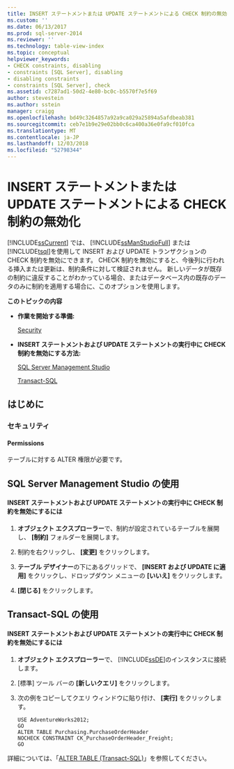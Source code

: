 ```yaml
---
title: INSERT ステートメントまたは UPDATE ステートメントによる CHECK 制約の無効化 | Microsoft Docs
ms.custom: ''
ms.date: 06/13/2017
ms.prod: sql-server-2014
ms.reviewer: ''
ms.technology: table-view-index
ms.topic: conceptual
helpviewer_keywords:
- CHECK constraints, disabling
- constraints [SQL Server], disabling
- disabling constraints
- constraints [SQL Server], check
ms.assetid: c7287ad1-50d2-4e80-bc0c-b5570f7e5f69
author: stevestein
ms.author: sstein
manager: craigg
ms.openlocfilehash: bd49c3264857a92a9ca029a25894a5afdbeab381
ms.sourcegitcommit: ceb7e1b9e29e02bb0c6ca400a36e0fa9cf010fca
ms.translationtype: MT
ms.contentlocale: ja-JP
ms.lasthandoff: 12/03/2018
ms.locfileid: "52798344"
---
```

# <a name="disable-check-constraints-with-insert-and-update-statements"></a>INSERT ステートメントまたは UPDATE ステートメントによる CHECK 制約の無効化
  [!INCLUDE[ssCurrent](../../includes/sscurrent-md.md)] では、 [!INCLUDE[ssManStudioFull](../../includes/ssmanstudiofull-md.md)] または [!INCLUDE[tsql](../../includes/tsql-md.md)]を使用して INSERT および UPDATE トランザクションの CHECK 制約を無効にできます。 CHECK 制約を無効にすると、今後列に行われる挿入または更新は、制約条件に対して検証されません。 新しいデータが既存の制約に違反することがわかっている場合、またはデータベース内の既存のデータのみに制約を適用する場合に、このオプションを使用します。  
  
 **このトピックの内容**  
  
-   **作業を開始する準備:**  
  
     [Security](#Security)  
  
-   **INSERT ステートメントおよび UPDATE ステートメントの実行中に CHECK 制約を無効にする方法:**  
  
     [SQL Server Management Studio](#SSMSProcedure)  
  
     [Transact-SQL](#TsqlProcedure)  
  
##  <a name="BeforeYouBegin"></a> はじめに  
  
###  <a name="Security"></a> セキュリティ  
  
####  <a name="Permissions"></a> Permissions  
 テーブルに対する ALTER 権限が必要です。  
  
##  <a name="SSMSProcedure"></a> SQL Server Management Studio の使用  
  
#### <a name="to-disable-a-check-constraint-for-insert-and-update-statements"></a>INSERT ステートメントおよび UPDATE ステートメントの実行中に CHECK 制約を無効にするには  
  
1.  **オブジェクト エクスプローラー**で、制約が設定されているテーブルを展開し、 **[制約]** フォルダーを展開します。  
  
2.  制約を右クリックし、 **[変更]** をクリックします。  
  
3.  **テーブル デザイナー**の下にあるグリッドで、 **[INSERT および UPDATE に適用]** をクリックし、ドロップダウン メニューの **[いいえ]** をクリックします。  
  
4.  **[閉じる]** をクリックします。  
  
##  <a name="TsqlProcedure"></a> Transact-SQL の使用  
  
#### <a name="to-disable-a-check-constraint-for-insert-and-update-statements"></a>INSERT ステートメントおよび UPDATE ステートメントの実行中に CHECK 制約を無効にするには  
  
1.  **オブジェクト エクスプローラー**で、 [!INCLUDE[ssDE](../../includes/ssde-md.md)]のインスタンスに接続します。  
  
2.  [標準] ツール バーの **[新しいクエリ]** をクリックします。  
  
3.  次の例をコピーしてクエリ ウィンドウに貼り付け、 **[実行]** をクリックします。  
  
    ```  
    USE AdventureWorks2012;  
    GO  
    ALTER TABLE Purchasing.PurchaseOrderHeader  
    NOCHECK CONSTRAINT CK_PurchaseOrderHeader_Freight;   
    GO  
    ```  
  
 詳細については、「[ALTER TABLE &#40;Transact-SQL&#41;](/sql/t-sql/statements/alter-table-transact-sql)」を参照してください。  
  
###  <a name="TsqlExample"></a>  
